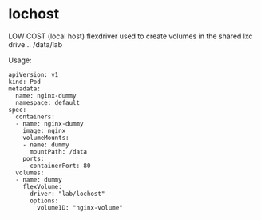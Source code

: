 # lochost

LOW COST (local host) flexdriver used to create volumes in the shared lxc drive... /data/lab

Usage:

```
apiVersion: v1
kind: Pod
metadata:
  name: nginx-dummy
  namespace: default
spec:
  containers:
  - name: nginx-dummy
    image: nginx
    volumeMounts:
    - name: dummy
      mountPath: /data
    ports:
    - containerPort: 80
  volumes:
  - name: dummy
    flexVolume:
      driver: "lab/lochost"
      options:
        volumeID: "nginx-volume"
```

